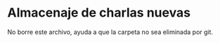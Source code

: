# Almacenaje de charlas nuevas

No borre este archivo, ayuda a que la carpeta no sea eliminada por git.
